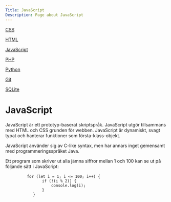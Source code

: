 ```yaml
---
Title: JavaScript
Description: Page about JavaScript
---
```


<div class="s-tech-container">
    <div class="tech-sidebar">
        <p><a href="css">CSS</a></p>
        <p><a href="html">HTML</a></p>
        <p {% if page.id==current_page.id %} class="active" {% endif %}><a href="javascript">JavaScript</a></p>
        <p><a href="php">PHP</a></p>
        <p><a href="python">Python</a></p>
        <p><a href="git">Git</a></p>
        <p><a href="sqlite">SQLite</a></p>
    </div>
    <div class="tech-info">
        <span class="underline"><h1>JavaScript</h1></span>
        <p style="margin-top: 20px">JavaScript är ett prototyp-baserat skriptspråk. JavaScript utgör tillsammans med HTML och CSS grunden för webben. JavaScript är dynamiskt, svagt typat och hanterar funktioner som första-klass-objekt.</p>
        <p>JavaScript använder sig av C-like syntax, men har annars inget gemensamt med programmeringsspråket Java.</p>
        <p style="margin-bottom:10px;">Ett program som skriver ut alla jämna siffror mellan 1 och 100 kan se ut på följande sätt i JavaScript:</p>
        <pre>
        <code class="language-html">for (let i = 1; i &lt;= 100; i++) {
                if (!(i % 2)) {
                    console.log(i);
                }
            }
        </code></pre>
    </div>
</div>